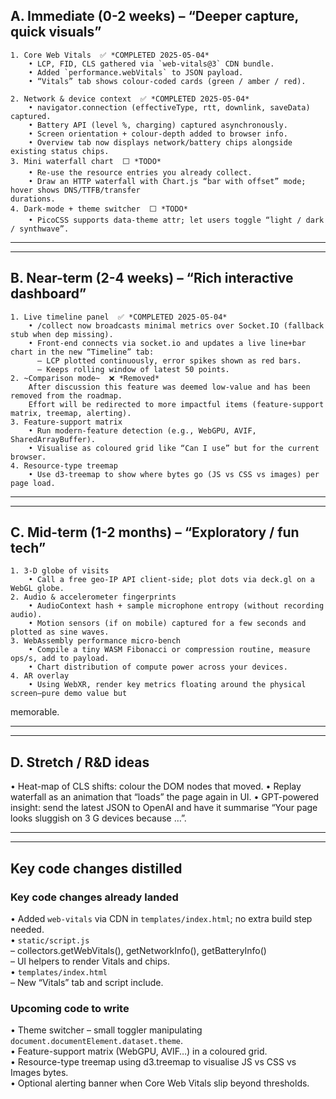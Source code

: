 ## A. Immediate (0-2 weeks) – “Deeper capture, quick visuals”

    1. Core Web Vitals  ✅ *COMPLETED 2025-05-04*
        • LCP, FID, CLS gathered via `web-vitals@3` CDN bundle.  
        • Added `performance.webVitals` to JSON payload.  
        • “Vitals” tab shows colour-coded cards (green / amber / red).

    2. Network & device context  ✅ *COMPLETED 2025-05-04*
        • navigator.connection (effectiveType, rtt, downlink, saveData) captured.  
        • Battery API (level %, charging) captured asynchronously.  
        • Screen orientation + colour-depth added to browser info.  
        • Overview tab now displays network/battery chips alongside existing status chips.
    3. Mini waterfall chart  ⬜ *TODO*
        • Re-use the resource entries you already collect.
        • Draw an HTTP waterfall with Chart.js “bar with offset” mode; hover shows DNS/TTFB/transfer
    durations.
    4. Dark-mode + theme switcher  ⬜ *TODO*
        • PicoCSS supports data-theme attr; let users toggle “light / dark / synthwave”.

---------------------------------------------------------------------------------------------------
---

## B. Near-term (2-4 weeks) – “Rich interactive dashboard”

    1. Live timeline panel  ✅ *COMPLETED 2025-05-04*
        • /collect now broadcasts minimal metrics over Socket.IO (fallback stub when dep missing).  
        • Front-end connects via socket.io and updates a live line+bar chart in the new “Timeline” tab:  
          – LCP plotted continuously, error spikes shown as red bars.  
          – Keeps rolling window of latest 50 points.
    2. ~Comparison mode~  ❌ *Removed*
        After discussion this feature was deemed low-value and has been removed from the roadmap.
        Effort will be redirected to more impactful items (feature-support matrix, treemap, alerting).
    3. Feature-support matrix
        • Run modern-feature detection (e.g., WebGPU, AVIF, SharedArrayBuffer).
        • Visualise as coloured grid like “Can I use” but for the current browser.
    4. Resource-type treemap
        • Use d3-treemap to show where bytes go (JS vs CSS vs images) per page load.

---------------------------------------------------------------------------------------------------
---

## C. Mid-term (1-2 months) – “Exploratory / fun tech”

    1. 3-D globe of visits
        • Call a free geo-IP API client-side; plot dots via deck.gl on a WebGL globe.
    2. Audio & accelerometer fingerprints
        • AudioContext hash + sample microphone entropy (without recording audio).
        • Motion sensors (if on mobile) captured for a few seconds and plotted as sine waves.
    3. WebAssembly performance micro-bench
        • Compile a tiny WASM Fibonacci or compression routine, measure ops/s, add to payload.
        • Chart distribution of compute power across your devices.
    4. AR overlay
        • Using WebXR, render key metrics floating around the physical screen—pure demo value but
memorable.

---------------------------------------------------------------------------------------------------
---

## D. Stretch / R&D ideas

• Heat-map of CLS shifts: colour the DOM nodes that moved.
• Replay waterfall as an animation that “loads” the page again in UI.
• GPT-powered insight: send the latest JSON to OpenAI and have it summarise “Your page looks
sluggish on 3 G devices because …”.

---------------------------------------------------------------------------------------------------
---

## Key code changes distilled

### Key code changes already landed

• Added `web-vitals` via CDN in `templates/index.html`; no extra build step needed.  
• `static/script.js`  
    – collectors.getWebVitals(), getNetworkInfo(), getBatteryInfo()  
    – UI helpers to render Vitals and chips.  
• `templates/index.html`  
    – New “Vitals” tab and script include.  

### Upcoming code to write

• Theme switcher – small toggler manipulating `document.documentElement.dataset.theme`.  
• Feature-support matrix (WebGPU, AVIF…) in a coloured grid.  
• Resource-type treemap using d3.treemap to visualise JS vs CSS vs Images bytes.  
• Optional alerting banner when Core Web Vitals slip beyond thresholds.